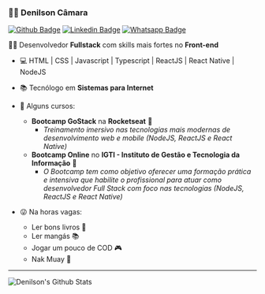### :man_technologist: Denilson Câmara

[![Github Badge](https://img.shields.io/badge/-Github-000?style=flat-square&logo=Github&logoColor=white&link=https://github.com/denilsoncamara)](https://github.com/denilsoncamara)
[![Linkedin Badge](https://img.shields.io/badge/-LinkedIn-blue?style=flat-square&logo=Linkedin&logoColor=white&link=https://www.linkedin.com/in/denilsoncamara/)](https://www.linkedin.com/in/denilsoncamara/)
[![Whatsapp Badge](https://img.shields.io/badge/-Whatsapp-4CA143?style=flat-square&labelColor=4CA143&logo=whatsapp&logoColor=white&link=https://api.whatsapp.com/send?phone=5586988669731)](https://api.whatsapp.com/send?phone=5586988669731)

 :man_technologist: Desenvolvedor **Fullstack** com skills mais fortes no **Front-end**
- 💻 HTML | CSS | Javascript | Typescript | ReactJS | React Native | NodeJS
- :books: Tecnólogo em **Sistemas para Internet**
- 🚀 Alguns cursos:
  - **Bootcamp GoStack** na **Rocketseat** :purple_heart:
    - *Treinamento imersivo nas tecnologias mais modernas de desenvolvimento web e mobile (NodeJS, ReactJS e React Native)*
  - **Bootcamp Online** no **IGTI - Instituto de Gestão e Tecnologia da Informação** :green_heart:
    - *O Bootcamp tem como objetivo oferecer uma formação prática e intensiva que habilite o profissional para atuar como desenvolvedor Full Stack com foco nas tecnologias (NodeJS, ReactJS e React Native)*  

- 😜 Na horas vagas: 
  - Ler bons livros 📖
  - Ler mangás 📚
  - Jogar um pouco de COD 🎮
  - Nak Muay 🥊
---
<div align="left">
 <img alt="Denilson's Github Stats" src="https://github-readme-stats.codestackr.vercel.app/api?username=denilsoncamara&show_icons=true&hide_border=true&theme=dark" />
</div>
